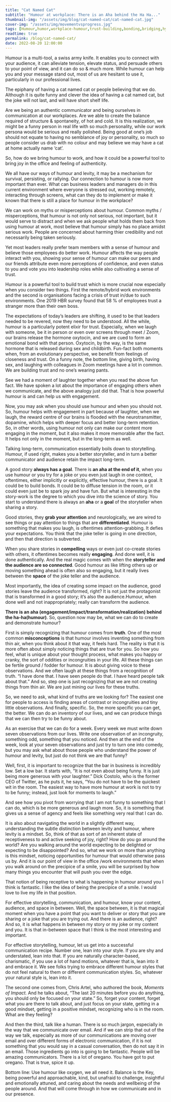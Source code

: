 ```yaml
---
title: "Cat Named Cat"
subtitle: "Humour at workplace: There is an Aha behind the Ha Ha..."
thumbnail-img: "/assets/img/blog/cat-named-cat/cat-named-cat.jpg"
cover-img: "/assets/img/movementvsprogress.jpg"
tags: [Humour,humor,workplace-humour,trust-building,bonding,bridging,hybrid-work,environments]
readtime: true
permalink: /blog/cat-named-cat/
date: 2022-08-20 12:00:00
---
```

Humour is a multi-tool, a swiss army knife. It enables you to connect with your audience, it can alleviate tension, elevate status, and persuade others to your point of view, and it can do so & much more. While humour can help you and your message stand out, most of us are hesitant to use it, particularly in our professional lives.

The epiphany of having a cat named cat or people believing that we do. Although it is quite funny and clever the idea of having a cat named cat, but the joke will not last, and will have short shelf life.

Are we being an authentic communicator and being ourselves in communication at our workplaces. Are we able to create the balance required of structure & spontaneity, of hot and cold. It is this realization, we might be a funny person in real life with so much personality, while our work persona would be serious and really polished. Being good at one’s job should not equate to having no semblance of joy or personality, so much so people consider us drab with no colour and may believe we may have a cat at home actually name ‘cat’.

So, how do we bring humour to work, and how it could be a powerful tool to bring joy in the office and feeling of authenticity.

We all have our ways of humour and levity, it may be a mechanism for survival, persisting, or rallying. Our connection to humour is now more important than ever. What can business leaders and managers do in this current environment where everyone is stressed out, working remotely, interacting through screens, what can they do to implement or make it known that there is still a place for humour in the workplace?

We can work on myths or misperceptions about humour. Common myths / misperceptions, that humour is not only not serious, not important, but it would serve to distract and when we ask people what holds them back from using humour at work, most believe that humour simply has no place amidst serious work.  People are concerned about harming thier credibility and not necessarily being taken seriously.

Yet most leaders really prefer team members with a sense of humour and believe those employees do better work. Humour affects the way people interact with you, showing your sense of humour can make our peers and our friends attribute even more perceptions of confidence, and even status to you and vote you into leadership roles while also cultivating a sense of trust.

Humour is a powerful tool to build trust which is more crucial now especially when you consider two things. First the remote/hybrid work environments and the second is organisations facing a crisis of trust in/due to such environments. One 2019 HBR survey found that 58 % of employees trust a stranger more than their own boss.

The expectations of today’s leaders are shifting, it used to be that leaders needed to be revered, now they need to be understood. All the while, humour is a particularly potent elixir for trust. Especially, when we laugh with someone, be it in person or even over screens through meet / Zoom, our brains release the hormone oxytocin, and we are cued to form an emotional bond with that person. Oxytocin, by the way, is the same hormone that is released during sex and childbirth. Fun-fact both moments when, from an evolutionary perspective, we benefit from feelings of closeness and trust. On a funny note, the bottom line, giving birth, having sex, and laughing with colleagues in Zoom meetings have a lot in common. We are building trust and no one’s wearing pants.

See we had a moment of laughter together when you read the above fun fact. We have spoken a lot about the importance of engaging others when we communicate, and the above analogy just did that. That is how powerful humour is and can help us with engagement.

Now, you may ask when you should use humour and when you should not. So, humour helps with engagement in part because of laughter, when we laugh, the reward centre of our brains is flooded with the neurotransmitter, dopamine, which helps with deeper focus and better long-term retention. So, in other words, using humour not only can make our content more engaging in the moment, but it also makes it more memorable after the fact. It helps not only in the moment, but in the long-term as well.

Talking long-term, communication essentially boils down to storytelling. Humour, if used right, makes you a better storyteller, and in turn a better communicator and audience retain the impact long-term.

A good story **always has a goal**. There is **an aha at the end of it**, when you use humour or you try for a joke or you even just laugh in one context, oftentimes, either implicitly or explicitly, effective humour, there is a goal. It could be to build bonds. It could be to diffuse tension in the room, or it could even just be to spark joy and have fun. But what is interesting in the story-work is the degree to which you dive into the science of story. You start to understand there is always an **aha** or a **goal** of the storyteller when sharing a story.

Good stories, they **grab your attention** and neurologically, we are wired to see things or pay attention to things that are **differentiated**. Humour is something that makes you laugh, is oftentimes attention-grabbing. It defies your expectations. You think that the joke teller is going in one direction, and then that direction is subverted.

When you share stories in **compelling** ways or even just co-create stories with others, it oftentimes becomes really **engaging**. And done well, it is done authentically. And the real magic comes with when the **storyteller and the audience are so connected**. Good humour as like lifting others up or moving something ahead is often also so engaging, but it really lives between the **space** of the joke teller and the audience.

Most importantly, the idea of creating some impact on the audience, good stories leave the audience transformed, right? It is not just the protagonist that is transformed in a good story; it’s also the audience.Humour, when done well and not inappropriately; really can transform the audience.

**There is an aha (engagement/impact/transformation/realization) behind the ha-ha(humour)**. So, question now may be, what we can do to create and demonstrate humour?

First is simply recognizing that humour comes from **truth**. One of the most common **misconceptions** is that humour involves inventing something from thin air, when you think about it that way, it feels hard. The reality is that it is more often about simply noticing things that are true for you. So how you feel, what is unique about your thought process, what makes you happy or cranky, the sort of oddities or incongruities in your life. All these things can be fertile ground / fodder for humour. It is about giving voice to these observations. And we often laugh at these things from a recognition of truth. “I have done that. I have seen people do that. I have heard people talk about that.” And so, step one is just recognizing that we are not creating things from thin air. We are just mining our lives for these truths.

So, we need to ask, what kind of truths are we looking for? The easiest one for people to access is finding areas of contrast or incongruities and tiny little observations. And finally, specific. So, the more specific you can get, the better. We can do an inventory of our lives, and we can produce things that we can then try to be funny about.

As an exercise that we can do for a week. Every week we must write down seven observations from our lives. Write one observation of an incongruity, something odd, something that you noticed. And then at the end of the week, look at your seven observations and just try to turn one into comedy, but you may ask what about those people who understand the power of humour and levity, but just do not think we are that funny?

Well, first, it is important to recognize that the bar in business is incredibly low. Set a low bar. It starts with, “It is not even about being funny. It is just being more generous with your laughter.” Dick Costolo, who is the former CEO of Twitter, as he puts it, he says, “You do not have to be the quickest wit in the room. The easiest way to have more humour at work is not to try to be funny; instead, just look for moments to laugh.”

And see how you pivot from worrying that I am not funny to something that I can do, which is be more generous and laugh more. So, it is something that gives us a sense of agency and feels like something very real that I can do.

 It is also about navigating the world in a slightly different way, understanding the subtle distinction between levity and humour, where levity is a mindset. So, think of that as sort of an inherent state of receptiveness to and active seeking of joy, right? How do you go around the world? Are you walking around the world expecting to be delighted or expecting to be disappointed? And so, what we work on more than anything is this mindset, noticing opportunities for humour that would otherwise pass us by. And it is our point of view in the office /work environments that when you walk around on the precipice of a smile, you will be surprised by how many things you encounter that will push you over the edge.

That notion of being receptive to what is happening in humour around you I think is fantastic. I like the idea of being the precipice of a smile. I would love to live my life in that position.

For effective storytelling, communication, and humour, know your content, audience, and space in between. Well, the space between, it is that magical moment when you have a point that you want to deliver or story that you are sharing or a joke that you are trying out. And there is an audience, right? And so, it is what happens in between my story or my joke or my content and you. It is that in-between space that I think is the most interesting and important.

For effective storytelling, humour, let us get into a successful communication recipe. Number one, lean into your style. If you are shy and understated, lean into that. If you are naturally character-based, charismatic, if you use a lot of hand motions, whatever that is, lean into it and embrace it. We see folks trying to embrace different humour styles that do not feel natural to them or different communication styles. So, whatever your natural style is, lean into it.

The second one comes from, Chris Artel, who authored the book, *Moments of Impact.* And he talks about, “The last 20 minutes before you do anything, you should only be focused on your state.” So, forget your content, forget what you are there to talk about, and just focus on your state, getting in a good mindset, getting in a positive mindset, recognizing who is in the room. What are they feeling?

And then the third, talk like a human. There is so much jargon, especially in the way that we communicate over email. And if we can strip that out of the way we talk, especially as more of our communications are moving over email and over different forms of electronic communication, if it is not something that you would say in a casual conversation, then do not say it in an email. Those ingredients go into is going to be fantastic. People will be amazing communicators. There is a lot of oregano. You have got to put oregano. That is true, spice it up.

Bottom line: Use humour like oxygen, we all need it. Balance is the Key, being powerful and approachable, kind, but unafraid to challenge, insightful and emotionally attuned, and caring about the needs and wellbeing of the people around. And that will come through in how we communicate and in our presence.
